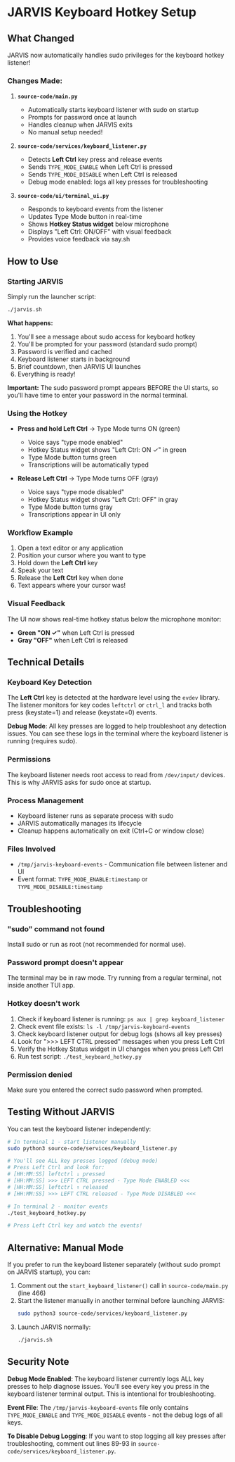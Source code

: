 # JARVIS Keyboard Hotkey Setup

## What Changed

JARVIS now automatically handles sudo privileges for the keyboard hotkey listener!

### Changes Made:

1. **`source-code/main.py`**
   - Automatically starts keyboard listener with sudo on startup
   - Prompts for password once at launch
   - Handles cleanup when JARVIS exits
   - No manual setup needed!

2. **`source-code/services/keyboard_listener.py`**
   - Detects **Left Ctrl** key press and release events
   - Sends `TYPE_MODE_ENABLE` when Left Ctrl is pressed
   - Sends `TYPE_MODE_DISABLE` when Left Ctrl is released
   - Debug mode enabled: logs all key presses for troubleshooting

3. **`source-code/ui/terminal_ui.py`**
   - Responds to keyboard events from the listener
   - Updates Type Mode button in real-time
   - Shows **Hotkey Status widget** below microphone
   - Displays "Left Ctrl: ON/OFF" with visual feedback
   - Provides voice feedback via say.sh

## How to Use

### Starting JARVIS

Simply run the launcher script:

```bash
./jarvis.sh
```

**What happens:**
1. You'll see a message about sudo access for keyboard hotkey
2. You'll be prompted for your password (standard sudo prompt)
3. Password is verified and cached
4. Keyboard listener starts in background
5. Brief countdown, then JARVIS UI launches
6. Everything is ready!

**Important:** The sudo password prompt appears BEFORE the UI starts, so you'll have time to enter your password in the normal terminal.

### Using the Hotkey

- **Press and hold Left Ctrl** → Type Mode turns ON (green)
  - Voice says "type mode enabled"
  - Hotkey Status widget shows "Left Ctrl: ON ✓" in green
  - Type Mode button turns green
  - Transcriptions will be automatically typed

- **Release Left Ctrl** → Type Mode turns OFF (gray)
  - Voice says "type mode disabled"
  - Hotkey Status widget shows "Left Ctrl: OFF" in gray
  - Type Mode button turns gray
  - Transcriptions appear in UI only

### Workflow Example

1. Open a text editor or any application
2. Position your cursor where you want to type
3. Hold down the **Left Ctrl** key
4. Speak your text
5. Release the **Left Ctrl** key when done
6. Text appears where your cursor was!

### Visual Feedback

The UI now shows real-time hotkey status below the microphone monitor:
- **Green "ON ✓"** when Left Ctrl is pressed
- **Gray "OFF"** when Left Ctrl is released

## Technical Details

### Keyboard Key Detection

The **Left Ctrl** key is detected at the hardware level using the `evdev` library. The listener monitors for key codes `leftctrl` or `ctrl_l` and tracks both press (keystate=1) and release (keystate=0) events.

**Debug Mode**: All key presses are logged to help troubleshoot any detection issues. You can see these logs in the terminal where the keyboard listener is running (requires sudo).

### Permissions

The keyboard listener needs root access to read from `/dev/input/` devices. This is why JARVIS asks for sudo once at startup.

### Process Management

- Keyboard listener runs as separate process with sudo
- JARVIS automatically manages its lifecycle
- Cleanup happens automatically on exit (Ctrl+C or window close)

### Files Involved

- `/tmp/jarvis-keyboard-events` - Communication file between listener and UI
- Event format: `TYPE_MODE_ENABLE:timestamp` or `TYPE_MODE_DISABLE:timestamp`

## Troubleshooting

### "sudo" command not found
Install sudo or run as root (not recommended for normal use).

### Password prompt doesn't appear
The terminal may be in raw mode. Try running from a regular terminal, not inside another TUI app.

### Hotkey doesn't work
1. Check if keyboard listener is running: `ps aux | grep keyboard_listener`
2. Check event file exists: `ls -l /tmp/jarvis-keyboard-events`
3. Check keyboard listener output for debug logs (shows all key presses)
4. Look for ">>> LEFT CTRL pressed" messages when you press Left Ctrl
5. Verify the Hotkey Status widget in UI changes when you press Left Ctrl
6. Run test script: `./test_keyboard_hotkey.py`

### Permission denied
Make sure you entered the correct sudo password when prompted.

## Testing Without JARVIS

You can test the keyboard listener independently:

```bash
# In terminal 1 - start listener manually
sudo python3 source-code/services/keyboard_listener.py

# You'll see ALL key presses logged (debug mode)
# Press Left Ctrl and look for:
# [HH:MM:SS] leftctrl ↓ pressed
# [HH:MM:SS] >>> LEFT CTRL pressed - Type Mode ENABLED <<<
# [HH:MM:SS] leftctrl ↑ released
# [HH:MM:SS] >>> LEFT CTRL released - Type Mode DISABLED <<<

# In terminal 2 - monitor events
./test_keyboard_hotkey.py

# Press Left Ctrl key and watch the events!
```

## Alternative: Manual Mode

If you prefer to run the keyboard listener separately (without sudo prompt on JARVIS startup), you can:

1. Comment out the `start_keyboard_listener()` call in `source-code/main.py` (line 466)
2. Start the listener manually in another terminal before launching JARVIS:
   ```bash
   sudo python3 source-code/services/keyboard_listener.py
   ```
3. Launch JARVIS normally:
   ```bash
   ./jarvis.sh
   ```

## Security Note

**Debug Mode Enabled**: The keyboard listener currently logs ALL key presses to help diagnose issues. You'll see every key you press in the keyboard listener terminal output. This is intentional for troubleshooting.

**Event File**: The `/tmp/jarvis-keyboard-events` file only contains `TYPE_MODE_ENABLE` and `TYPE_MODE_DISABLE` events - not the debug logs of all keys.

**To Disable Debug Logging**: If you want to stop logging all key presses after troubleshooting, comment out lines 89-93 in `source-code/services/keyboard_listener.py`.
